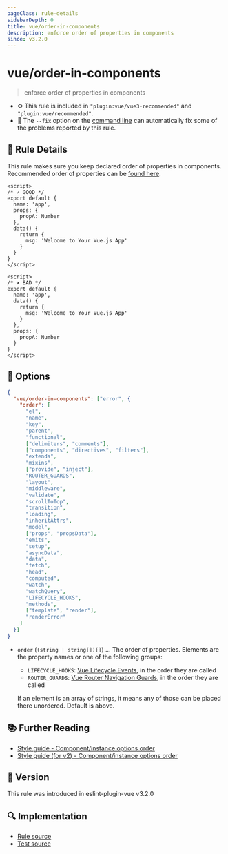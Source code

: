 ```yaml
---
pageClass: rule-details
sidebarDepth: 0
title: vue/order-in-components
description: enforce order of properties in components
since: v3.2.0
---
```


# vue/order-in-components

> enforce order of properties in components

- :gear: This rule is included in `"plugin:vue/vue3-recommended"` and `"plugin:vue/recommended"`.
- :wrench: The `--fix` option on the [command line](https://eslint.org/docs/user-guide/command-line-interface#fixing-problems) can automatically fix some of the problems reported by this rule.

## :book: Rule Details

This rule makes sure you keep declared order of properties in components.
Recommended order of properties can be [found here](https://vuejs.org/style-guide/rules-recommended.html#component-instance-options-order).

<eslint-code-block fix :rules="{'vue/order-in-components': ['error']}">

```vue
<script>
/* ✓ GOOD */
export default {
  name: 'app',
  props: {
    propA: Number
  },
  data() {
    return {
      msg: 'Welcome to Your Vue.js App'
    }
  }
}
</script>
```

</eslint-code-block>

<eslint-code-block fix :rules="{'vue/order-in-components': ['error']}">

```vue
<script>
/* ✗ BAD */
export default {
  name: 'app',
  data() {
    return {
      msg: 'Welcome to Your Vue.js App'
    }
  },
  props: {
    propA: Number
  }
}
</script>
```

</eslint-code-block>

## :wrench: Options

```json
{
  "vue/order-in-components": ["error", {
    "order": [
      "el",
      "name",
      "key",
      "parent",
      "functional",
      ["delimiters", "comments"],
      ["components", "directives", "filters"],
      "extends",
      "mixins",
      ["provide", "inject"],
      "ROUTER_GUARDS",
      "layout",
      "middleware",
      "validate",
      "scrollToTop",
      "transition",
      "loading",
      "inheritAttrs",
      "model",
      ["props", "propsData"],
      "emits",
      "setup",
      "asyncData",
      "data",
      "fetch",
      "head",
      "computed",
      "watch",
      "watchQuery",
      "LIFECYCLE_HOOKS",
      "methods",
      ["template", "render"],
      "renderError"
    ]
  }]
}
```

- `order` (`(string | string[])[]`) ... The order of properties. Elements are the property names or one of the following groups:

  - `LIFECYCLE_HOOKS`: [Vue Lifecycle Events](https://vuejs.org/guide/essentials/lifecycle.html#lifecycle-diagram), in the order they are called
  - `ROUTER_GUARDS`: [Vue Router Navigation Guards](https://router.vuejs.org/guide/advanced/navigation-guards.html#in-component-guards), in the order they are called

  If an element is an array of strings, it means any of those can be placed there unordered. Default is above.

## :books: Further Reading

- [Style guide - Component/instance options order](https://vuejs.org/style-guide/rules-recommended.html#component-instance-options-order)
- [Style guide (for v2) - Component/instance options order](https://v2.vuejs.org/v2/style-guide/#Component-instance-options-order-recommended)

## :rocket: Version

This rule was introduced in eslint-plugin-vue v3.2.0

## :mag: Implementation

- [Rule source](https://github.com/vuejs/eslint-plugin-vue/blob/master/lib/rules/order-in-components.js)
- [Test source](https://github.com/vuejs/eslint-plugin-vue/blob/master/tests/lib/rules/order-in-components.js)
